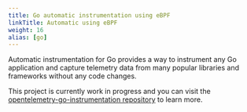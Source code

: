 ```yaml
---
title: Go automatic instrumentation using eBPF
linkTitle: Automatic using eBPF
weight: 16
alias: [go]
---
```


Automatic instrumentation for Go provides a way to instrument any Go application
and capture telemetry data from many popular libraries and frameworks without
any code changes.

This project is currently work in progress and you can visit the
[opentelemetry-go-instrumentation repository](https://github.com/open-telemetry/opentelemetry-go-instrumentation/)
to learn more.
